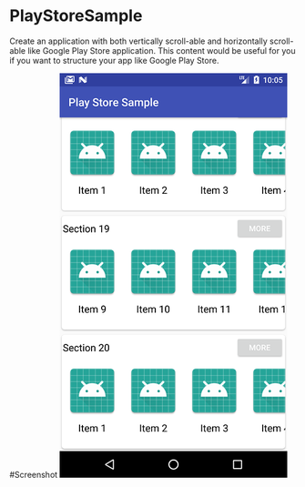 # PlayStoreSample
Create an application with both vertically scroll-able and horizontally scroll-able like Google Play Store application. 
This content would be useful for you if you want to structure your app like Google Play Store.

#Screenshot
![](Screenshot_1520607916.png)
